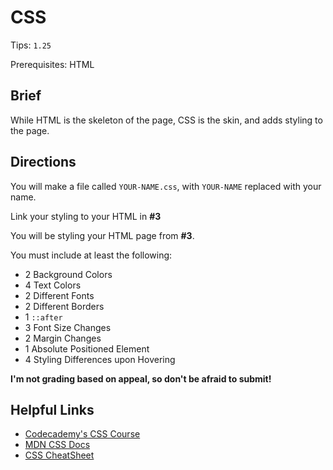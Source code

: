 # CSS

Tips: `1.25`

Prerequisites: HTML

## Brief

While HTML is the skeleton of the page, CSS is the skin, and adds styling to the page.

## Directions

You will make a file called `YOUR-NAME.css`, with `YOUR-NAME` replaced with your name.

Link your styling to your HTML in **#3**

You will be styling your HTML page from **#3**.

You must include at least the following:

- 2 Background Colors
- 4 Text Colors
- 2 Different Fonts
- 2 Different Borders
- 1 `::after`
- 3 Font Size Changes
- 2 Margin Changes
- 1 Absolute Positioned Element
- 4 Styling Differences upon Hovering

**I'm not grading based on appeal, so don't be afraid to submit!**

## Helpful Links

- [Codecademy's CSS Course](https://www.codecademy.com/learn/learn-css)
- [MDN CSS Docs](https://developer.mozilla.org/en-US/docs/Web/CSS)
- [CSS CheatSheet](http://htmlcheatsheet.com/css/)
